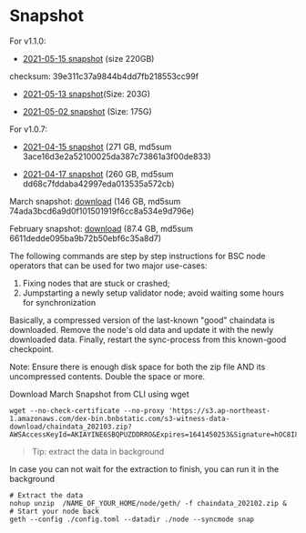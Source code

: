 # Snapshot

For v1.1.0:

* [2021-05-15 snapshot](https://s3.ap-northeast-1.amazonaws.com/dex-bin.bnbstatic.com/geth-20210515.zip?AWSAccessKeyId=AKIAYINE6SBQPUZDDRRO&Expires=1623905351&Signature=w1hPMeDxB68aJ2qUM74YbUufCPo%3D) (size 220GB)

checksum: 39e311c37a9844b4dd7fb218553cc99f

* [2021-05-13 snapshot](https://s3.ap-northeast-1.amazonaws.com/dex-bin.bnbstatic.com/geth-20210513.zip?AWSAccessKeyId=AKIAYINE6SBQPUZDDRRO&Expires=1623567762&Signature=1SJt28tOgUCBdOg4Z7BcK0RkjpE%3D)(Size: 203G)

* [2021-05-02 snapshot](https://s3.ap-northeast-1.amazonaws.com/dex-bin.bnbstatic.com/geth.zip?AWSAccessKeyId=AKIAYINE6SBQPUZDDRRO&Expires=1646568179&Signature=DaVl4clXyVS%2F65GEUHTqWOfD2DA%3D) (Size: 175G)

For v1.0.7:

* [2021-04-15 snapshot](https://s3.ap-northeast-1.amazonaws.com/dex-bin.bnbstatic.com/s3-witness-data-download/chaindata-2021-04-15.zip?AWSAccessKeyId=AKIAYINE6SBQPUZDDRRO&Expires=1644459350&Signature=a4vfmga8%2BRwNZl3boisIMEdSWbA%3D) (271 GB, md5sum 3ace16d3e2a52100025da387c73861a3f00de833)

* [2021-04-17  snapshot](https://binance-smart-chain-snapshot.s3.amazonaws.com/snap.tar.gz ) (260 GB, md5sum dd68c7fddaba42997eda013535a572cb)


March snapshot:  [download](https://s3.ap-northeast-1.amazonaws.com/dex-bin.bnbstatic.com/s3-witness-data-download/chaindata_202103.zip?AWSAccessKeyId=AKIAYINE6SBQPUZDDRRO&Expires=1641450253&Signature=hOC8I8HSpCOytlYMVQwKRc5oUaI%3D) (146 GB, md5sum 74ada3bcd6a9d0f101501919f6cc8a534e9d796e)

February snapshot: [download](https://s3.ap-northeast-1.amazonaws.com/dex-bin.bnbstatic.com/s3-witness-data-download/chaindata_202102.zip?AWSAccessKeyId=AKIAYINE6SBQPUZDDRRO&Expires=1640142393&Signature=aIiUN%2BJLmFKXkAAc%2BE6xHCW3b14%3D) (87.4 GB, md5sum 6611dedde095ba9b72b50ebf6c35a8d7)


The following commands are step by step instructions for BSC node operators that can be used for two major use-cases:

1. Fixing nodes that are stuck or crashed;
2. Jumpstarting a newly setup validator node; avoid waiting some hours for synchronization

Basically, a compressed version of the last-known "good" chaindata is downloaded. Remove the node's old data and update it with the newly downloaded data. Finally, restart the sync-process from this known-good checkpoint.


Note: Ensure there is enough disk space for both the zip file AND its uncompressed contents. Double the space or more.

Download March Snapshot from CLI using wget

```
wget --no-check-certificate --no-proxy 'https://s3.ap-northeast-1.amazonaws.com/dex-bin.bnbstatic.com/s3-witness-data-download/chaindata_202103.zip?AWSAccessKeyId=AKIAYINE6SBQPUZDDRRO&Expires=1641450253&Signature=hOC8I8HSpCOytlYMVQwKRc5oUaI%3D'
```

> Tip: extract the data in background

In case you can not wait for the extraction to finish, you can run it in the background

```
# Extract the data
nohup unzip  /NAME_OF_YOUR_HOME/node/geth/ -f chaindata_202102.zip &
# Start your node back
geth --config ./config.toml --datadir ./node --syncmode snap
```
